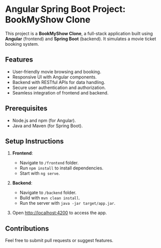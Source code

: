 # Angular Spring Boot Project: BookMyShow Clone

This project is a **BookMyShow Clone**, a full-stack application built using **Angular** (frontend) and **Spring Boot** (backend). It simulates a movie ticket booking system.

## Features
- User-friendly movie browsing and booking.
- Responsive UI with Angular components.
- Backend with RESTful APIs for data handling.
- Secure user authentication and authorization.
- Seamless integration of frontend and backend.

## Prerequisites
- Node.js and npm (for Angular).
- Java and Maven (for Spring Boot).

## Setup Instructions
1. **Frontend**:
   - Navigate to `/frontend` folder.
   - Run `npm install` to install dependencies.
   - Start with `ng serve`.

2. **Backend**:
   - Navigate to `/backend` folder.
   - Build with `mvn clean install`.
   - Run the server with `java -jar target/app.jar`.

3. Open [http://localhost:4200](http://localhost:4200) to access the app. 

## Contributions
Feel free to submit pull requests or suggest features.

